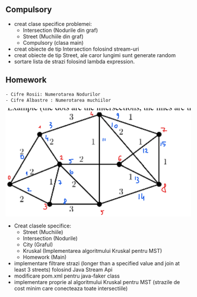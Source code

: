 Compulsory
-
- creat clase specifice problemei:
  - Intersection (Nodurile din graf)
  - Street (Muchiile din graf)
  - Compulsory (clasa main)
- creat obiecte de tip Intersection folosind stream-uri
- creat obiecte de tip Street, ale caror lungimi sunt generate random
- sortare lista de strazi folosind lambda expression.

Homework
-
```dif
- Cifre Rosii: Numerotarea Nodurilor
- Cifre Albastre : Numerotarea muchiilor
```
![Graful utilizat in cod](https://github.com/AnaMitrea/AdvancedProgrammingLabs/blob/39f0387cc0d104d88cda07672353c7c80acd146a/Laboratory4/Graf-Lab4.png)
- Creat clasele specifice:
  - Street  (Muchiile)
  - Intersection (Nodurile)
  - City (Graful)
  - Kruskal (Implementarea algoritmului Kruskal pentru MST)
  - Homework (Main)
- implementare filtrare strazi (longer than a specified value and join at least 3 streets) folosind Java Stream Api
- modificare pom.xml pentru java-faker class
- implementare proprie al algoritmului Kruskal pentru MST (strazile de cost minim care conecteaza toate intersectiile)
